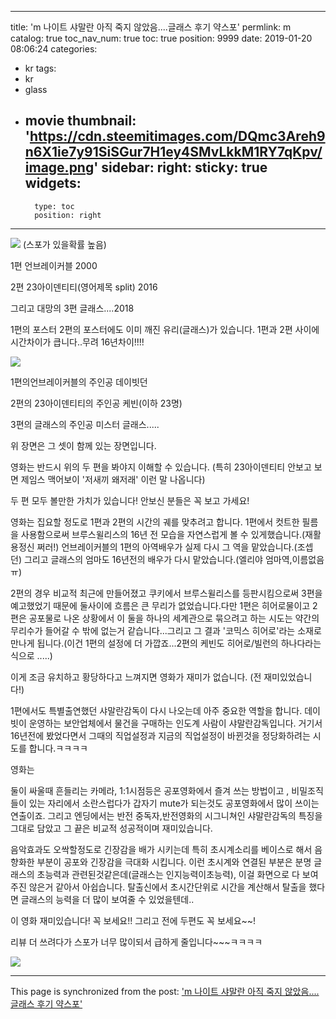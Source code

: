
---
title: 'm 나이트 샤말란 아직 죽지 않았음....글래스 후기 약스포'
permlink: m
catalog: true
toc_nav_num: true
toc: true
position: 9999
date: 2019-01-20 08:06:24
categories:
- kr
tags:
- kr
- glass
- movie
thumbnail: 'https://cdn.steemitimages.com/DQmc3Areh9n6X1ie7y91SiSGur7H1ey4SMvLkkM1RY7qKpv/image.png'
sidebar:
    right:
        sticky: true
widgets:
    -
        type: toc
        position: right
---


![](https://cdn.steemitimages.com/DQmc3Areh9n6X1ie7y91SiSGur7H1ey4SMvLkkM1RY7qKpv/image.png)
(스포가 있을확률 높음)



1편 언브레이커블 2000

2편 23아이덴티티(영어제목 split) 2016

그리고 대망의 3편 글래스....2018

1편의 포스터 2편의 포스터에도 이미 깨진 유리(글래스)가 있습니다. 1편과 2편 사이에 시간차이가 큽니다..무려 16년차이!!!!


![](https://cdn.steemitimages.com/DQmTvbjGXEJvSy518X6uXcpYz3Z3VyVUn2YWrPqtoQoKPmE/image.png)

1편의언브레이커블의 주인공 데이빗던

2편의 23아이덴티티의  주인공  케빈(이하 23명)

3편의 글래스의 주인공 미스터 글래스.....

위 장면은 그 셋이 함께 있는 장면입니다.


영화는 반드시 위의 두 편을 봐야지 이해할 수 있습니다. 
(특히 23아이덴티티 안보고 보면 제임스 맥어보이 '저새끼  왜저래' 이런 말 나옵니다)

두 편 모두 볼만한 가치가 있습니다! 안보신 분들은 꼭 보고 가세요!


영화는 집요할 정도로 1편과 2편의 시간의 궤를 맞추려고 합니다.  1편에서 컷트한 필름을 사용함으로써 브루스윌리스의 16년 전 모습을 자연스럽게 볼 수 있게했습니다.(재활용정신 쩌러!)
언브레이커블의 1편의 아역배우가 실제 다시 그 역을 맡았습니다.(조셉 던)
그리고 글래스의 엄마도 16년전의 배우가 다시 맡았습니다.(엘리야 엄마역,이름없음 ㅠ)

2편의 경우 비교적 최근에 만들어졌고 쿠키에서 브루스윌리스를 등판시킴으로써 3편을 예고했었기 때문에 둘사이에 흐름은 큰  무리가 없었습니다.다만 1편은 히어로물이고 2편은 공포물로 나온 상황에서 이 둘을 하나의 세계관으로 묶으려고 하는 시도는 약간의 무리수가 들어갈 수 밖에 없는거 같습니다...그리고 그 결과  '코믹스 히어로'라는 소재로 만나게 됩니다.(이건 1편의 설정에 더 가깝죠...2편의 케빈도 히어로/빌런의 하나다라는 식으로 .....)

이게 조금 유치하고 황당하다고 느껴지면 영화가 재미가 없습니다. (전 재미있었습니다!)

1편에서도 특별출연했던 샤말란감독이 다시 나오는데 아주 중요한 역할을 합니다. 데이빗이 운영하는 보안업체에서 물건을 구매하는 인도계 사람이 샤말란감독입니다. 거기서 16년전에 봤었다면서 그때의 직업설정과 지금의 직업설정이 바뀐것을 정당화하려는 시도를 합니다.ㅋㅋㅋㅋ

영화는 

둘이 싸울때 흔들리는 카메라,  1:1시점등은 공포영화에서 즐겨 쓰는 방법이고 , 비밀조직들이 있는 자리에서 소란스럽다가 갑자기 mute가 되는것도 공포영화에서 많이 쓰이는 연출이죠. 
그리고 엔딩에서는 반전 중독자,반전영화의 시그니쳐인 샤말란감독의 특징을 그대로 담았고 그 끝은 비교적 성공적이며 재미있습니다.

음악효과도 오싹할정도로 긴장감을 배가 시키는데 특히 초시계소리를 베이스로 해서 음향화한 부분이 공포와 긴장감을 극대화 시킵니다. 이런 초시계와 연결된 부분은 분명 글래스의 초능력과 관련된것같은데(글래스는 인지능력이초능력),  이걸 화면으로 다 보여 주진 않은거 같아서 아쉽습니다. 탈출신에서 초시간단위로 시간을 계산해서 탈출을 했다면 글래스의 능력을 더 많이 보여줄 수 있었을텐데..


이 영화 재미있습니다! 꼭 보세요!! 그리고 전에 두편도 꼭 보세요~~!

리뷰 더 쓰려다가 스포가 너무 많이되서 급하게 줄입니다~~~ㅋㅋㅋㅋ

![](https://cdn.steemitimages.com/DQmU9ChodApJ8o1NQrfiwfDuZ12izWobZJnj8knqmmpKj1T/image.png)

- - -

This page is synchronized from the post: ['m 나이트 샤말란 아직 죽지 않았음....글래스 후기 약스포'](https://steemit.com/@virus707/m)
